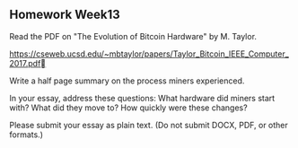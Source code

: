 ## Homework Week13

Read the PDF on "The Evolution of Bitcoin Hardware" by M. Taylor. 

https://cseweb.ucsd.edu/~mbtaylor/papers/Taylor_Bitcoin_IEEE_Computer_2017.pdf

Write a half page summary on the process miners experienced. 

In your essay, address these questions: What hardware did miners start with? What did they move to? How quickly were these changes? 

Please submit your essay as plain text. (Do not submit DOCX, PDF, or other formats.)  
